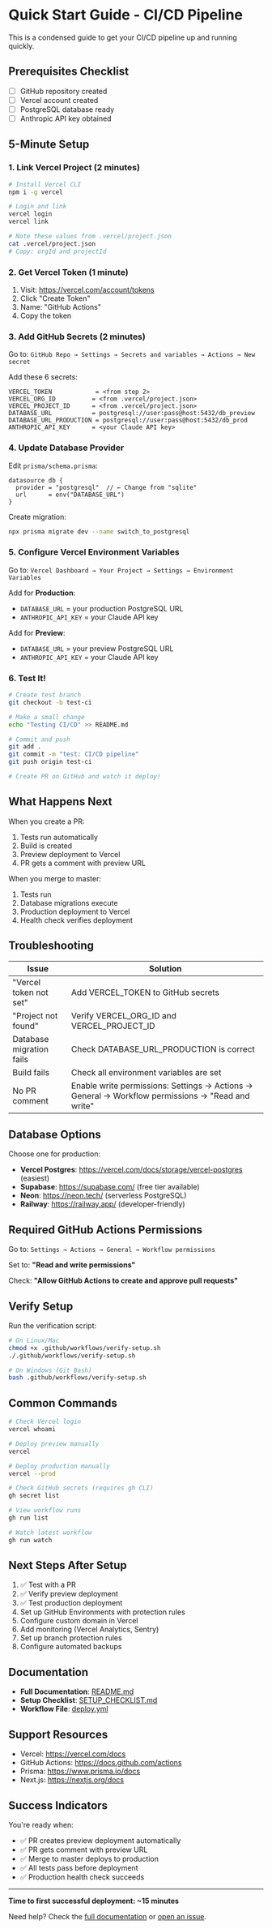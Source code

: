 # Quick Start Guide - CI/CD Pipeline

This is a condensed guide to get your CI/CD pipeline up and running quickly.

## Prerequisites Checklist

- [ ] GitHub repository created
- [ ] Vercel account created
- [ ] PostgreSQL database ready
- [ ] Anthropic API key obtained

## 5-Minute Setup

### 1. Link Vercel Project (2 minutes)

```bash
# Install Vercel CLI
npm i -g vercel

# Login and link
vercel login
vercel link

# Note these values from .vercel/project.json
cat .vercel/project.json
# Copy: orgId and projectId
```

### 2. Get Vercel Token (1 minute)

1. Visit: https://vercel.com/account/tokens
2. Click "Create Token"
3. Name: "GitHub Actions"
4. Copy the token

### 3. Add GitHub Secrets (2 minutes)

Go to: `GitHub Repo → Settings → Secrets and variables → Actions → New secret`

Add these 6 secrets:

```
VERCEL_TOKEN            = <from step 2>
VERCEL_ORG_ID          = <from .vercel/project.json>
VERCEL_PROJECT_ID      = <from .vercel/project.json>
DATABASE_URL           = postgresql://user:pass@host:5432/db_preview
DATABASE_URL_PRODUCTION = postgresql://user:pass@host:5432/db_prod
ANTHROPIC_API_KEY      = <your Claude API key>
```

### 4. Update Database Provider

Edit `prisma/schema.prisma`:

```prisma
datasource db {
  provider = "postgresql"  // ← Change from "sqlite"
  url      = env("DATABASE_URL")
}
```

Create migration:

```bash
npx prisma migrate dev --name switch_to_postgresql
```

### 5. Configure Vercel Environment Variables

Go to: `Vercel Dashboard → Your Project → Settings → Environment Variables`

Add for **Production**:
- `DATABASE_URL` = your production PostgreSQL URL
- `ANTHROPIC_API_KEY` = your Claude API key

Add for **Preview**:
- `DATABASE_URL` = your preview PostgreSQL URL
- `ANTHROPIC_API_KEY` = your Claude API key

### 6. Test It!

```bash
# Create test branch
git checkout -b test-ci

# Make a small change
echo "Testing CI/CD" >> README.md

# Commit and push
git add .
git commit -m "test: CI/CD pipeline"
git push origin test-ci

# Create PR on GitHub and watch it deploy!
```

## What Happens Next

When you create a PR:
1. Tests run automatically
2. Build is created
3. Preview deployment to Vercel
4. PR gets a comment with preview URL

When you merge to master:
1. Tests run
2. Database migrations execute
3. Production deployment to Vercel
4. Health check verifies deployment

## Troubleshooting

| Issue | Solution |
|-------|----------|
| "Vercel token not set" | Add VERCEL_TOKEN to GitHub secrets |
| "Project not found" | Verify VERCEL_ORG_ID and VERCEL_PROJECT_ID |
| Database migration fails | Check DATABASE_URL_PRODUCTION is correct |
| Build fails | Check all environment variables are set |
| No PR comment | Enable write permissions: Settings → Actions → General → Workflow permissions → "Read and write" |

## Database Options

Choose one for production:

- **Vercel Postgres**: https://vercel.com/docs/storage/vercel-postgres (easiest)
- **Supabase**: https://supabase.com/ (free tier available)
- **Neon**: https://neon.tech/ (serverless PostgreSQL)
- **Railway**: https://railway.app/ (developer-friendly)

## Required GitHub Actions Permissions

Go to: `Settings → Actions → General → Workflow permissions`

Set to: **"Read and write permissions"**

Check: **"Allow GitHub Actions to create and approve pull requests"**

## Verify Setup

Run the verification script:

```bash
# On Linux/Mac
chmod +x .github/workflows/verify-setup.sh
./.github/workflows/verify-setup.sh

# On Windows (Git Bash)
bash .github/workflows/verify-setup.sh
```

## Common Commands

```bash
# Check Vercel login
vercel whoami

# Deploy preview manually
vercel

# Deploy production manually
vercel --prod

# Check GitHub secrets (requires gh CLI)
gh secret list

# View workflow runs
gh run list

# Watch latest workflow
gh run watch
```

## Next Steps After Setup

1. ✅ Test with a PR
2. ✅ Verify preview deployment
3. ✅ Test production deployment
4. Set up GitHub Environments with protection rules
5. Configure custom domain in Vercel
6. Add monitoring (Vercel Analytics, Sentry)
7. Set up branch protection rules
8. Configure automated backups

## Documentation

- **Full Documentation**: [README.md](./README.md)
- **Setup Checklist**: [SETUP_CHECKLIST.md](./SETUP_CHECKLIST.md)
- **Workflow File**: [deploy.yml](./deploy.yml)

## Support Resources

- Vercel: https://vercel.com/docs
- GitHub Actions: https://docs.github.com/actions
- Prisma: https://www.prisma.io/docs
- Next.js: https://nextjs.org/docs

## Success Indicators

You're ready when:
- ✅ PR creates preview deployment automatically
- ✅ PR gets comment with preview URL
- ✅ Merge to master deploys to production
- ✅ All tests pass before deployment
- ✅ Production health check succeeds

---

**Time to first successful deployment: ~15 minutes**

Need help? Check the [full documentation](./README.md) or [open an issue](../../issues).
